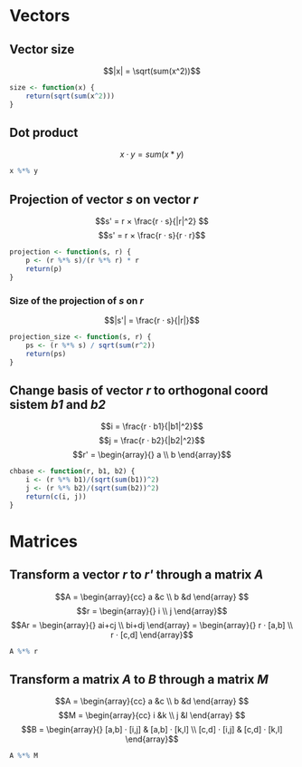 
# Vectors
## Vector size
$$|x| = \sqrt(sum(x^2))$$
```R
size <- function(x) {
	return(sqrt(sum(x^2)))
}
```

## Dot product
$$x · y = sum(x*y)$$
```R
x %*% y
```

## Projection of vector *s* on vector *r*
$$s' = r × \frac{r · s}{|r|^2} $$
$$s' = r × \frac{r · s}{r · r}$$
```R
projection <- function(s, r) {
	p <- (r %*% s)/(r %*% r) * r
	return(p)
}
```

### Size of the projection of *s* on *r*
$$|s'| = \frac{r · s}{|r|}$$
```R
projection_size <- function(s, r) {
	ps <- (r %*% s) / sqrt(sum(r^2))
	return(ps)
}
```

## Change basis of vector *r* to orthogonal coord sistem *b1* and *b2*
$$i = \frac{r · b1}{|b1|^2}$$
$$j = \frac{r · b2}{|b2|^2}$$
$$r' = \begin{array}{} a \\ b \end{array}$$
```R
chbase <- function(r, b1, b2) {
	i <- (r %*% b1)/(sqrt(sum(b1))^2)
	j <- (r %*% b2)/(sqrt(sum(b2))^2)
	return(c(i, j))
}
```

# Matrices

## Transform a vector *r*  to *r'* through a matrix *A*
$$A = \begin{array}{cc} a &c \\ b &d \end{array} $$
$$r = \begin{array}{} i \\ j \end{array}$$
$$Ar = \begin{array}{} ai+cj \\ bi+dj \end{array} = \begin{array}{} r · [a,b] \\ r · [c,d] \end{array}$$
```R
A %*% r
```

## Transform a matrix *A* to *B* through a matrix *M*
$$A = \begin{array}{cc} a &c \\ b &d \end{array} $$
$$M = \begin{array}{cc} i &k \\ j &l \end{array} $$
$$B = \begin{array}{} [a,b] · [i,j] & [a,b] · [k,l] \\ [c,d] · [i,j] & [c,d] · [k,l] \end{array}$$
```R
A %*% M
```
